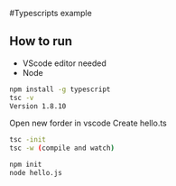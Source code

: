 #Typescripts example

## How to run
* VScode editor needed
* Node
```bash 
npm install -g typescript
tsc -v
Version 1.8.10
```

Open new forder in vscode
Create hello.ts

```bash 
tsc -init
tsc -w (compile and watch)

npm init
node hello.js
```

